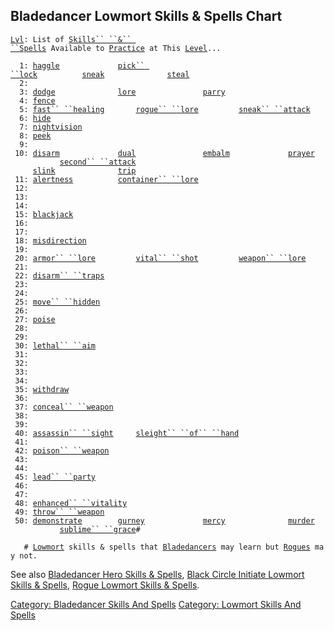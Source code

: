 ## Bladedancer Lowmort Skills & Spells Chart

[`Lvl`](Level "wikilink")`: List of `[`Skills`` ``&`` ``Spells`](:Category:_Skills_And_Spells "wikilink")` Available to `[`Practice`](Practice "wikilink")` at This `[`Level`](Level "wikilink")`...`  
`     `  
`  1: `[`haggle`](Haggle "wikilink")`             `[`pick`` ``lock`](Pick_Lock "wikilink")`          `[`sneak`](Sneak "wikilink")`              `[`steal`](Steal "wikilink")  
`  2: `  
`  3: `[`dodge`](Dodge "wikilink")`              `[`lore`](Lore "wikilink")`               `[`parry`](Parry "wikilink")  
`  4: `[`fence`](Fence "wikilink")  
`  5: `[`fast`` ``healing`](Fast_Healing "wikilink")`       `[`rogue`` ``lore`](Rogue_Lore "wikilink")`         `[`sneak`` ``attack`](Sneak_Attack "wikilink")  
`  6: `[`hide`](Hide "wikilink")  
`  7: `[`nightvision`](Nightvision "wikilink")  
`  8: `[`peek`](Peek "wikilink")  
`  9: `  
` 10: `[`disarm`](Disarm "wikilink")`             `[`dual`](Dual "wikilink")`               `[`embalm`](Embalm "wikilink")`             `[`prayer`](Prayer "wikilink")`             `[`second`` ``attack`](Second_Attack "wikilink")  
`     `[`slink`](Slink "wikilink")`              `[`trip`](Trip "wikilink")  
` 11: `[`alertness`](Alertness "wikilink")`          `[`container`` ``lore`](Container_Lore "wikilink")  
` 12: `  
` 13: `  
` 14: `  
` 15: `[`blackjack`](Blackjack "wikilink")  
` 16: `  
` 17: `  
` 18: `[`misdirection`](Misdirection "wikilink")  
` 19: `  
` 20: `[`armor`` ``lore`](Armor_Lore "wikilink")`         `[`vital`` ``shot`](Vital_Shot "wikilink")`         `[`weapon`` ``lore`](Weapon_Lore "wikilink")  
` 21: `  
` 22: `[`disarm`` ``traps`](Disarm_Traps "wikilink")  
` 23: `  
` 24: `  
` 25: `[`move`` ``hidden`](Move_Hidden "wikilink")  
` 26: `  
` 27: `[`poise`](Poise "wikilink")  
` 28: `  
` 29: `  
` 30: `[`lethal`` ``aim`](Lethal_Aim "wikilink")  
` 31: `  
` 32: `  
` 33: `  
` 34: `  
` 35: `[`withdraw`](Withdraw_(skill) "wikilink")  
` 36: `  
` 37: `[`conceal`` ``weapon`](Conceal_Weapon "wikilink")  
` 38: `  
` 39: `  
` 40: `[`assassin`` ``sight`](Assassin_Sight "wikilink")`     `[`sleight`` ``of`` ``hand`](Sleight_Of_Hand "wikilink")  
` 41: `  
` 42: `[`poison`` ``weapon`](Poison_Weapon "wikilink")  
` 43: `  
` 44: `  
` 45: `[`lead`` ``party`](Lead_Party "wikilink")  
` 46: `  
` 47: `  
` 48: `[`enhanced`` ``vitality`](Enhanced_Vitality "wikilink")  
` 49: `[`throw`` ``weapon`](Throw_Weapon "wikilink")  
` 50: `[`demonstrate`](Demonstrate "wikilink")`        `[`gurney`](Gurney "wikilink")`             `[`mercy`](Mercy "wikilink")`              `[`murder`](Murder "wikilink")`             `[`sublime`` ``grace`](Sublime_Grace "wikilink")`#`  
`     `  
`   # `[`Lowmort`](:Category:_Lowmort "wikilink")` skills & spells that `[`Bladedancers`](:Category:_Bladedancers "wikilink")` may learn but `[`Rogues`](:Category:_Rogues "wikilink")` may not.`

See also [Bladedancer Hero Skills &
Spells](:Category:_Bladedancer_Hero_Skills_And_Spells "wikilink"),
[Black Circle Initiate Lowmort Skills &
Spells](:Category:_Black_Circle_Initiate_Lowmort_Skills_And_Spells "wikilink"),
[Rogue Lowmort Skills &
Spells](:Category:_Rogue_Lowmort_Skills_And_Spells "wikilink").

[Category: Bladedancer Skills And
Spells](Category:_Bladedancer_Skills_And_Spells "wikilink") [Category:
Lowmort Skills And
Spells](Category:_Lowmort_Skills_And_Spells "wikilink")
